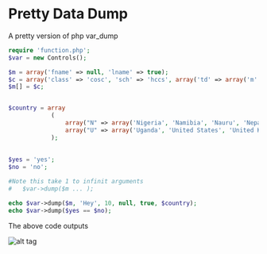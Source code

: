 # Pretty Data Dump
A pretty version of php var_dump

```php
require 'function.php';
$var = new Controls();

$m = array('fname' => null, 'lname' => true);
$c = array('class' => 'cosc', 'sch' => 'hccs', array('td' => array('m' => 8.5)));
$m[] = $c;


$country = array
			(
				array("N" => array('Nigeria', 'Namibia', 'Nauru', 'Nepal')),
				array("U" => array('Uganda', 'United States', 'United Kingdom', 'Ukraine')),
			);
			
			
$yes = 'yes';
$no = 'no';

#Note this take 1 to infinit arguments
#   $var->dump($m ... );

echo $var->dump($m, 'Hey', 10, null, true, $country);
echo $var->dump($yes == $no);

```
The above code outputs

![alt tag](https://github.com/Ghostff/pretty_data_dump.php/blob/master/SS.png)